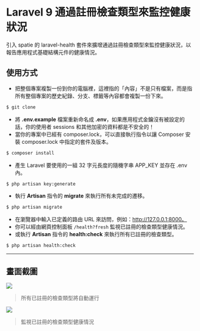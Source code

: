 # Laravel 9 通過註冊檢查類型來監控健康狀況

引入 spatie 的 laravel-health 套件來擴增通過註冊檢查類型來監控健康狀況，以報告應用程式基礎結構元件的健康情況。

## 使用方式
- 把整個專案複製一份到你的電腦裡，這裡指的「內容」不是只有檔案，而是指所有整個專案的歷史紀錄、分支、標籤等內容都會複製一份下來。
```sh
$ git clone
```
- 將 __.env.example__ 檔案重新命名成 __.env__，如果應用程式金鑰沒有被設定的話，你的使用者 sessions 和其他加密的資料都是不安全的！
- 當你的專案中已經有 composer.lock，可以直接執行指令以讓 Composer 安裝 composer.lock 中指定的套件及版本。
```sh
$ composer install
```
- 產生 Laravel 要使用的一組 32 字元長度的隨機字串 APP_KEY 並存在 .env 內。
```sh
$ php artisan key:generate
```
- 執行 __Artisan__ 指令的 __migrate__ 來執行所有未完成的遷移。
```sh
$ php artisan migrate
```
- 在瀏覽器中輸入已定義的路由 URL 來訪問，例如：http://127.0.0.1:8000。
- 你可以經由網頁控制面板 `/health?fresh` 監視已註冊的檢查類型健康情況。
- 或執行 __Artisan__ 指令的 __health:check__ 來執行所有已註冊的檢查類型。
```sh
$ php artisan health:check
```

----

## 畫面截圖
![](https://i.imgur.com/qY5jgv1.png)
> 所有已註冊的檢查類型將自動運行

![](https://i.imgur.com/LVPjewn.png)
> 監視已註冊的檢查類型健康情況